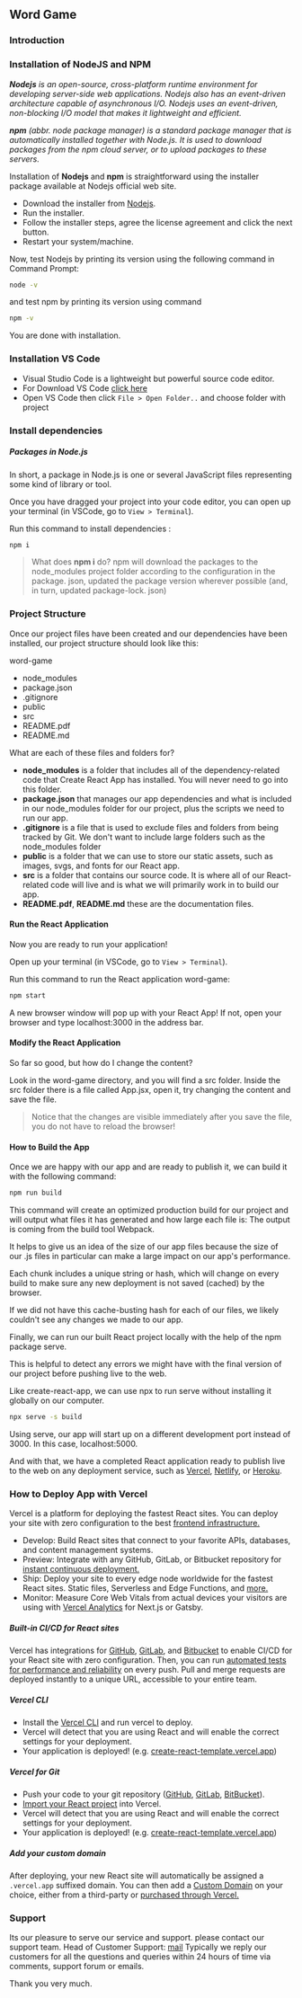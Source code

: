 ## Word Game

### Introduction


### Installation of NodeJS and NPM
_**Nodejs** is an open-source, cross-platform runtime environment for developing server-side web applications. Nodejs also has an event-driven architecture capable of asynchronous I/O. Nodejs uses an event-driven, non-blocking I/O model that makes it lightweight and efficient._

_**npm** (abbr. node package manager) is a standard package manager that is automatically installed together with Node.js. It is used to download packages from the npm cloud server, or to upload packages to these servers._

Installation of **Nodejs** and **npm** is straightforward using the installer package available at Nodejs official web site.

- Download the installer from [Nodejs][node.download].
- Run the installer.
- Follow the installer steps, agree the license agreement and click the next button.
- Restart your system/machine.

Now, test Nodejs by printing its version using the following command in Command Prompt:
```sh
node -v
```
and test npm by printing its version using command
```sh
npm -v
```
You are done with installation.

### Installation VS Code
- Visual Studio Code is a lightweight but powerful source code editor.
- For Download VS Code [click here][vscode.download]
- Open VS Code then click `File > Open Folder..` and choose folder with project

### Install dependencies
##### Packages in Node.js
In short, a package in Node.js is one or several JavaScript files representing some kind of library or tool.

Once you have dragged your project into your code editor, you can open up your terminal (in VSCode, go to `View > Terminal`).

Run this command to  install dependencies :
```sh
npm i
```

>  What does **npm i** do?
npm will download the packages to the node_modules project folder according to the configuration in the package. json, updated the package version wherever possible (and, in turn, updated package-lock. json)


### Project Structure
Once our project files have been created and our dependencies have been installed, our project structure should look like this:

word-game
- node_modules
- package.json
- .gitignore
- public
- src
- README.pdf
- README.md

What are each of these files and folders for?
- **node_modules** is a folder that includes all of the dependency-related code that Create React App has installed. You will never need to go into this folder.
- **package.json** that manages our app dependencies and what is included in our node_modules folder for our project, plus the scripts we need to run our app.
- **.gitignore** is a file that is used to exclude files and folders from being tracked by Git. We don't want to include large folders such as the node_modules folder
- **public** is a folder that we can use to store our static assets, such as images, svgs, and fonts for our React app.
- **src** is a folder that contains our source code. It is where all of our React-related code will live and is what we will primarily work in to build our app.
- **README.pdf**, **README.md** these are the documentation files. 

#### Run the React Application
Now you are ready to run your application!

Open up your terminal (in VSCode, go to `View > Terminal`).

Run this command to run the React application word-game:
```sh
npm start
```
A new browser window will pop up with your React App! If not, open your browser and type localhost:3000 in the address bar.

#### Modify the React Application
So far so good, but how do I change the content?

Look in the word-game directory, and you will find a src folder. Inside the src folder there is a file called App.jsx, open it, try changing the content and save the file.

> Notice that the changes are visible immediately after you save the file, you do not have to reload the browser!

#### How to Build the App
Once we are happy with our app and are ready to publish it, we can build it with the following command:
```sh
npm run build
```
This command will create an optimized production build for our project and will output what files it has generated and how large each file is:
The output is coming from the build tool Webpack.

It helps to give us an idea of the size of our app files because the size of our .js files in particular can make a large impact on our app's performance.

Each chunk includes a unique string or hash, which will change on every build to make sure any new deployment is not saved (cached) by the browser.

If we did not have this cache-busting hash for each of our files, we likely couldn't see any changes we made to our app.

Finally, we can run our built React project locally with the help of the npm package serve.

This is helpful to detect any errors we might have with the final version of our project before pushing live to the web.

Like create-react-app, we can use npx to run serve without installing it globally on our computer.
```sh
npx serve -s build
```
Using serve, our app will start up on a different development port instead of 3000. In this case, localhost:5000.

And with that, we have a completed React application ready to publish live to the web on any deployment service, such as [Vercel][versel], [Netlify][netlify], or [Heroku][heroku].

### How to Deploy App with Vercel
Vercel is a platform for deploying the fastest React sites. You can deploy your site with zero configuration to the best [frontend infrastructure.][versel.infrastructure]
- Develop: Build React sites that connect to your favorite APIs, databases, and content management systems.
- Preview: Integrate with any GitHub, GitLab, or Bitbucket repository for [instant continuous deployment.][versel.previews]
- Ship: Deploy your site to every edge node worldwide for the fastest React sites. Static files, Serverless and Edge Functions, and [more.][versel.infrastructure]
- Monitor: Measure Core Web Vitals from actual devices your visitors are using with [Vercel Analytics][versel.analytics] for Next.js or Gatsby.

##### Built-in CI/CD for React sites
Vercel has integrations for [GitHub][github], [GitLab][gitlab], and [Bitbucket][bitbucket] to enable CI/CD for your React site with zero configuration. Then, you can run [automated tests for performance and reliability][versel.tests] on every push. Pull and merge requests are deployed instantly to a unique URL, accessible to your entire team.

##### Vercel CLI
- Install the [Vercel CLI][versel.docs.cli] and run vercel to deploy.
- Vercel will detect that you are using React and will enable the correct settings for your deployment.
- Your application is deployed! (e.g. [create-react-template.vercel.app][versel.cra.template])

##### Vercel for Git
- Push your code to your git repository ([GitHub][github], [GitLab][gitlab], [BitBucket][bitbucket]).
- [Import your React project][versel.new] into Vercel.
- Vercel will detect that you are using React and will enable the correct settings for your deployment.
- Your application is deployed! (e.g. [create-react-template.vercel.app][versel.cra.template])

##### Add your custom domain
After deploying, your new React site will automatically be assigned a `.vercel.app` suffixed domain. You can then add a [Custom Domain][versel.docs.domains] on your choice, either from a third-party or [purchased through Vercel.][versel.domains]

### Support
Its our pleasure to serve our service and support. please contact our support team.
Head of Customer Support: [mail][support.mail]
Typically we reply our customers for all the questions and queries within 24 hours of time via comments, support forum or emails.

Thank you very much.

[support.mail]: <kemalcanmail@gmail.com>
[node.download]: <https://nodejs.org/en/download>
[vscode.download]: <https://code.visualstudio.com/download>

[versel]: <https://vercel.com>
[netlify]: <https://www.netlify.com>
[heroku]: <https://heroku.com>

[versel.infrastructure]: <https://vercel.com/features/infrastructure>
[versel.previews]: <https://vercel.com/features/previews>
[versel.analytics]: <https://vercel.com/analytics>
[versel.docs.cli]: <https://vercel.com/docs/cli>
[versel.cra.template]: <https://create-react-template.vercel.app>
[versel.new]: <https://vercel.com/new>
[versel.docs.domains]: <https://vercel.com/docs/concepts/projects/domains>
[versel.domains]: <https://vercel.com/domains>
[versel.tests]: <https://vercel.com/docs/integrations/checks-overview>

[github]: <https://github.com>
[gitlab]: <https://gitlab.com>
[bitbucket]: <https://bitbucket.org>